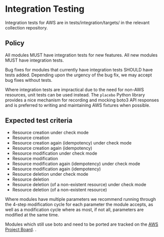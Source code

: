 # Integration Testing

Integration tests for AWS are in
tests/integration/targets/ in the relevant collection repository.

## Policy

All modules MUST have integration tests for new features.
All new modules MUST have integration tests.

Bug fixes for modules that currently have integration tests SHOULD
have tests added. Depending upon the urgency of the bug fix, we may
accept bug fixes without tests.

Where integration tests are impractical due to the need for non-AWS resources,
unit tests can be used instead. The `placebo` Python library provides a nice
mechanism for recording and mocking boto3 API responses and is preferred to
writing and maintaining AWS fixtures when possible.

## Expected test criteria

* Resource creation under check mode
* Resource creation
* Resource creation again (idempotency) under check mode
* Resource creation again (idempotency)
* Resource modification under check mode
* Resource modification
* Resource modification again (idempotency) under check mode
* Resource modification again (idempotency)
* Resource deletion under check mode
* Resource deletion
* Resource deletion (of a non-existent resource) under check mode
* Resource deletion (of a non-existent resource)

Where modules have multiple parameters we recommend running through the 4-step
modification cycle for each parameter the module accepts, as well as a
modification cycle where as most, if not all, parameters are modified at the
same time.

Modules which still use boto and need to be ported are tracked
on the [AWS Project Board](https://github.com/orgs/ansible-collections/projects/4#column-9963846).
.
